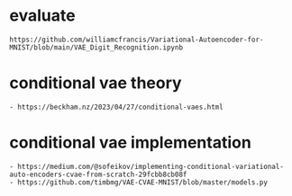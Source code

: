 # evaluate

    https://github.com/williamcfrancis/Variational-Autoencoder-for-MNIST/blob/main/VAE_Digit_Recognition.ipynb

# conditional vae theory
    - https://beckham.nz/2023/04/27/conditional-vaes.html
  
# conditional vae implementation
    - https://medium.com/@sofeikov/implementing-conditional-variational-auto-encoders-cvae-from-scratch-29fcbb8cb08f
    - https://github.com/timbmg/VAE-CVAE-MNIST/blob/master/models.py